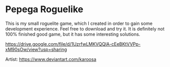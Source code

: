 # Pepega Roguelike
This is my small roguelite game, which I created in order to gain some development experience.
Feel free to download and try it. It is definitely not 100% finished good game, but it has some interesting solutions.

https://drive.google.com/file/d/1UzrfwLMKVQQlA-cEeBKtVVPp-xM90sOw/view?usp=sharing

Artist: https://www.deviantart.com/karoosa
